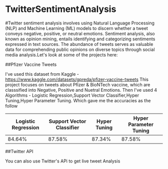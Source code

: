 # TwitterSentimentAnalysis

#Twitter sentiment analysis involves using Natural Language Processing (NLP) and Machine Learning (ML) models to discern whether a tweet conveys negative, positive, or neutral emotions. Sentiment analysis, also known as opinion mining, entails identifying and categorizing sentiments expressed in text sources. The abundance of tweets serves as valuable data for comprehending public opinions on diverse topics through social media analysis.Let's look at some of the projects here:

##Pfizer Vaccine Tweets

I've used this dataset from Kaggle - https://www.kaggle.com/datasets/gpreda/pfizer-vaccine-tweets
This project focuses on tweets about Pfizer & BioNTech vaccine, which are classsified into Negative, Positive and Nuetral Emotions.
Then I've used 4 Algorithms - Logistic Regression,Support Vector Classifier,Hyper Tuning,Hyper Parameter Tuning. Which gave me the accuracies as the follow 

|  Logistic Regression | Support Vector Classifier | Hyper Tuning | Hyper Parameter Tuning |
| -------------------- | ------------------------- | ------------ | ---------------------- |
|      84.64%          |           87.58%          |    87.34%    |         87.58%         |


##Twitter API 

You can also use Twitter's APi to get live tweet Analysis
